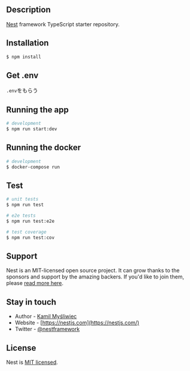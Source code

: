 ## Description

[Nest](https://github.com/nestjs/nest) framework TypeScript starter repository.

## Installation

```bash
$ npm install
```

## Get .env
`.env`をもらう
## Running the app

```bash
# development
$ npm run start:dev
```
## Running the docker

```bash
# development
$ docker-compose run
```

## Test

```bash
# unit tests
$ npm run test

# e2e tests
$ npm run test:e2e

# test coverage
$ npm run test:cov
```

## Support

Nest is an MIT-licensed open source project. It can grow thanks to the sponsors and support by the amazing backers. If you'd like to join them, please [read more here](https://docs.nestjs.com/support).

## Stay in touch

- Author - [Kamil Myśliwiec](https://kamilmysliwiec.com)
- Website - [https://nestjs.com](https://nestjs.com/)
- Twitter - [@nestframework](https://twitter.com/nestframework)

## License

Nest is [MIT licensed](LICENSE).
